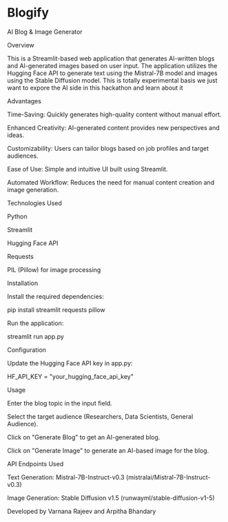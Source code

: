 # Blogify
AI Blog & Image Generator

Overview

This is a Streamlit-based web application that generates AI-written blogs and AI-generated images based on user input. The application utilizes the Hugging Face API to generate text using the Mistral-7B model and images using the Stable Diffusion model. This is totally experimental basis we just want to expore the AI side in this hackathon and learn about it

Advantages

Time-Saving: Quickly generates high-quality content without manual effort.

Enhanced Creativity: AI-generated content provides new perspectives and ideas.

Customizability: Users can tailor blogs based on job profiles and target audiences.

Ease of Use: Simple and intuitive UI built using Streamlit.

Automated Workflow: Reduces the need for manual content creation and image generation.

Technologies Used

Python

Streamlit

Hugging Face API

Requests

PIL (Pillow) for image processing

Installation

Install the required dependencies:

pip install streamlit requests pillow

Run the application:

streamlit run app.py

Configuration

Update the Hugging Face API key in app.py:

HF_API_KEY = "your_hugging_face_api_key"

Usage

Enter the blog topic in the input field.

Select the target audience (Researchers, Data Scientists, General Audience).

Click on "Generate Blog" to get an AI-generated blog.

Click on "Generate Image" to generate an AI-based image for the blog.

API Endpoints Used

Text Generation: Mistral-7B-Instruct-v0.3 (mistralai/Mistral-7B-Instruct-v0.3)

Image Generation: Stable Diffusion v1.5 (runwayml/stable-diffusion-v1-5)

Developed by Varnana Rajeev and Arpitha Bhandary



